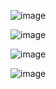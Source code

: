 ![image](https://github.com/jinuk0211/ai_paper_review/assets/150532431/5e7b56cb-8b72-4417-a51b-d2eadf11402f)

![image](https://github.com/jinuk0211/ai_paper_review/assets/150532431/a1016d6f-bb75-48ce-b57b-6b2481529d69)

![image](https://github.com/jinuk0211/ai_paper_review/assets/150532431/292d702b-5745-4988-9547-ad677a511062)

![image](https://github.com/jinuk0211/ai_paper_review/assets/150532431/414e80f0-00f7-41ab-b858-1db9a08433c5)
